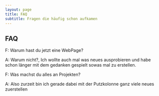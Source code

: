 ```yaml
---
layout: page
title: FAQ
subtitle: Fragen die häufig schon aufkamen
---
```


## FAQ

F: Warum hast du jetzt eine WebPage?

A: Warum nicht?, Ich wollte auch mal was neues ausprobieren und habe schon länger mit dem gedanken gespielt sowas mal zu erstellen.

F: Was machst du alles an Projekten?

A: Also zurzeit bin ich gerade dabei mit der Putzkolonne ganz viele neues zuerstellen
